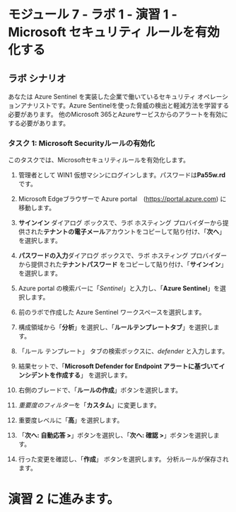 ﻿# モジュール 7 - ラボ 1 - 演習 1 - Microsoft セキュリティ ルールを有効化する

## ラボ シナリオ

あなたは Azure Sentinel を実装した企業で働いているセキュリティ オペレーションアナリストです。Azure Sentinelを使った脅威の検出と軽減方法を学習する必要があります。  他のMicrosoft 365とAzureサービスからのアラートを有効にする必要があります。  

### タスク 1: Microsoft Securityルールの有効化

このタスクでは、Microsoftセキュリティルールを有効化します。

1. 管理者として WIN1 仮想マシンにログインします。パスワードは**Pa55w.rd** です。  

2. Microsoft Edgeブラウザーで Azure portal　(https://portal.azure.com) に移動します。

3. **サインイン** ダイアログ ボックスで、ラボ ホスティング プロバイダーから提供された**テナントの電子メール**アカウントをコピーして貼り付け、「**次へ**」を選択します。

4. **パスワードの入力**ダイアログ ボックスで、ラボ ホスティング プロバイダーから提供された**テナントパスワード** をコピーして貼り付け、「**サインイン**」を選択します。

5. Azure portal の検索バーに「*Sentinel*」と入力し、「**Azure Sentinel**」を選択します。

6. 前のラボで作成した Azure Sentinel ワークスペースを選択します。

7. 構成領域から「**分析**」を選択し、「**ルールテンプレートタブ**」を選択します。

8. 「ルール テンプレート」 タブの検索ボックスに、*defender* と入力します。

9. 結果セットで、「**Microsoft Defender for Endpoint アラートに基づいてインシデントを作成する**」 を選択します。 

10. 右側のブレードで、「**ルールの作成**」ボタンを選択します。

11. *重要度のフィルター*を「**カスタム**」に変更します。

12. 重要度レベルに「**高**」を選択します。

13. 「**次へ: 自動応答 >**」ボタンを選択し、「**次へ: 確認 >**」ボタンを選択します。

14. 行った変更を確認し、「**作成**」 ボタンを選択します。  分析ルールが保存されます。

# 演習 2 に進みます。
